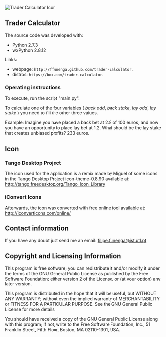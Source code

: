 ![Trader Calculator Icon](https://github.com/ffunenga/trader-calculator/blob/master/lib/resources/icon/trader-calculator_128x128x32.png?raw=true "Trader Calculator Icon")

## Trader Calculator
The source code was developed with:

* Python 2.7.3
* wxPython 2.8.12

Links:
* webpage: ``http://ffunenga.github.com/trader-calculator``.
* distros: ``https://box.com/trader-calculator``.

### Operating instructions
To execute, run the script "main.py".

To calculate one of the four variables ( *back odd*, *back stake*, 
*lay odd*, *lay stake* ) you need to fill the other three values.

Example: Imagine you have placed a back bet at 2.8 of 100 euros, and now 
         you have an opportunity to place lay bet at 1.2. What should
         be the lay stake that creates unbiased profits? 233 euros.

## Icon
### Tango Desktop Project
The icon used for the application is a remix made by Miguel of some icons
in the Tango Desktop Project icon-theme-0.8.90 available at:
   http://tango.freedesktop.org/Tango_Icon_Library

### iConvert Icons
Afterwards, the icon was converted with free online tool available at: 
   http://iconverticons.com/online/

## Contact information
If you have any doubt just send me an email: filipe.funenga@ist.utl.pt

## Copyright and Licensing Information
This program is free software; you can redistribute it and/or modify 
it under the terms of the GNU General Public License as published by 
the Free Software Foundation; either version 2 of the License, or 
(at your option) any later version.

This program is distributed in the hope that it will be useful, but 
WITHOUT ANY WARRANTY; without even the implied warranty of 
MERCHANTABILITY or FITNESS FOR A PARTICULAR PURPOSE.  See the GNU 
General Public License for more details.

You should have received a copy of the GNU General Public License 
along with this program; if not, write to the Free Software 
Foundation, Inc., 51 Franklin Street, Fifth Floor, Boston, MA 
02110-1301, USA.
